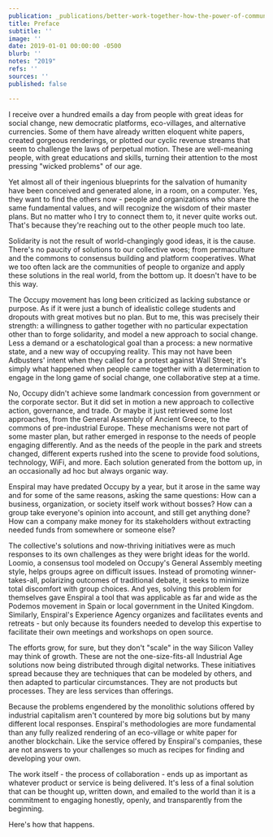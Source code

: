 ```yaml
---
publication: _publications/better-work-together-how-the-power-of-community-can-transform-your-business.md
title: Preface
subtitle: ''
image: ''
date: 2019-01-01 00:00:00 -0500
blurb: ''
notes: "2019"
refs: ''
sources: ''
published: false

---
```

I receive over a hundred emails a day from people with great ideas for social change, new democratic platforms, eco-villages, and alternative currencies. Some of them have already written eloquent white papers, created gorgeous renderings, or plotted our cyclic revenue streams that seem to challenge the laws of perpetual motion. These are well-meaning people, with great educations and skills, turning their attention to the most pressing "wicked problems" of our age. 

Yet almost all of their ingenious blueprints for the salvation of humanity have been conceived and generated alone, in a room, on a computer. Yes, they want to find the others now - people and organizations who share the same fundamental values, and will recognize the wisdom of their master plans. But no matter who I try to connect them to, it never quite works out. That's because they're reaching out to the other people much too late. 

Solidarity is not the result of world-changingly good ideas, it is the cause. There's no paucity of solutions to our collective woes; from permaculture and the commons to consensus building and platform cooperatives. What we too often lack are the communities of people to organize and apply these solutions in the real world, from the bottom up. It doesn't have to be this way.

The Occupy movement has long been criticized as lacking substance or purpose. As if it were just a bunch of idealistic college students and dropouts with great motives but no plan. But to me, this was precisely their strength: a willingness to gather together with no particular expectation other than to forge solidarity, and model a new approach to social change. Less a demand or a eschatological goal than a process: a new normative state, and a new way of occupying reality. This may not have been Adbusters' intent when they called for a protest against Wall Street; it's simply what happened when people came together with a determination to engage in the long game of social change, one collaborative step at a time. 

No, Occupy didn't achieve some landmark concession from government or the corporate sector. But it did set in motion a new approach to collective action, governance, and trade. Or maybe it just retrieved some lost approaches, from the General Assembly of Ancient Greece, to the commons of pre-industrial Europe. These mechanisms were not part of some master plan, but rather emerged in response to the needs of people engaging differently. And as the needs of the people in the park and streets changed, different experts rushed into the scene to provide food solutions, technology, WiFi, and more. Each solution generated from the bottom up, in an occasionally ad hoc but always organic way. 

Enspiral may have predated Occupy by a year, but it arose in the same way and for some of the same reasons, asking the same questions: How can a business, organization, or society itself work without bosses? How can a group take everyone's opinion into account, and still get anything done? How can a company make money for its stakeholders without extracting needed funds from somewhere or someone else? 

The collective's solutions and now-thriving initiatives were as much responses to its own challenges as they were bright ideas for the world. Loomio, a consensus tool modeled on Occupy's General Assembly meeting style, helps groups agree on difficult issues. Instead of promoting winner-takes-all, polarizing outcomes of traditional debate, it seeks to minimize total discomfort with group choices. And yes, solving this problem for themselves gave Enspiral a tool that was applicable as far and wide as the Podemos movement in Spain or local government in the United Kingdom. Similarly, Enspiral's Experience Agency organizes and facilitates events and retreats - but only because its founders needed to develop this expertise to facilitate their own meetings and workshops on open source.

The efforts grow, for sure, but they don't "scale" in the way Silicon Valley may think of growth. These are not the one-size-fits-all Industrial Age solutions now being distributed through digital networks. These initiatives spread because they are techniques that can be modeled by others, and then adapted to particular circumstances. They are not products but processes. They are less services than offerings.

Because the problems engendered by the monolithic solutions offered by industrial capitalism aren't countered by more big solutions but by many different local responses. Enspiral's methodologies are more fundamental than any fully realized rendering of an eco-village or white paper for another blockchain. Like the service offered by Enspiral's companies, these are not answers to your challenges so much as recipes for finding and developing your own. 

The work itself - the process of collaboration - ends up as important as whatever product or service is being delivered. It's less of a final solution that can be thought up, written down, and emailed to the world than it is a commitment to engaging honestly, openly, and transparently from the beginning.

Here's how that happens.